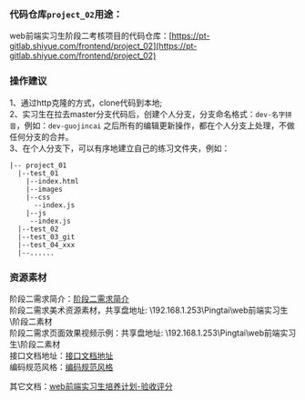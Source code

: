 
### 代码仓库`project_02`用途： 
web前端实习生阶段二考核项目的代码仓库：[https://pt-gitlab.shiyue.com/frontend/project_02](https://pt-gitlab.shiyue.com/frontend/project_02)   
 

### 操作建议
1、通过http克隆的方式，clone代码到本地;  
2、实习生在拉去master分支代码后，创建个人分支，分支命名格式：`dev-名字拼音`，例如：`dev-guojincai` 之后所有的编辑更新操作，都在个人分支上处理，不做任何分支的合并。  
3、在个人分支下，可以有序地建立自己的练习文件夹，例如：  

```
|-- project_01
  |--test_01
    |--index.html
    |--images
    |--css
      --index.js
    |--js
     --index.js
  |--test_02
  |--test_03_git
  |--test_04_xxx
  |--......
```

### 资源素材
阶段二需求简介：[阶段二需求简介](https://doc.weixin.qq.com/doc/w3_ACQADAakADIPqt4HGc8T0iqcA3LkM?scode=AOwAYgeoAAkZOcECA1ACQADAakADI)  
阶段二需求美术资源素材，共享盘地址:  \\192.168.1.253\Pingtai\web前端实习生\阶段二素材   
阶段二需求页面效果视频示例：共享盘地址:  \\192.168.1.253\Pingtai\web前端实习生\阶段二素材   
接口文档地址：[接口文档地址](http://developer.shiyuegame.com/showdoc/web/#/126?page_id=1970)  
编码规范风格：[编码规范风格](https://doc.weixin.qq.com/doc/w3_ACQADAakADIBCSGW0yoTvuoKB22Ab?scode=AOwAYgeoAAkgsMCTGjACQADAakADI)  

其它文档：[web前端实习生培养计划-验收评分](https://doc.weixin.qq.com/sheet/e3_ACQADAakADIgTU3fSOxTy0itoO0sq?scode=AOwAYgeoAAk1h9v1BW&version=3.1.12.6005&platform=win&tab=uy0p3x)

